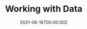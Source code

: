 ---
date: "2021-06-16T00:00:00Z"
external_link: https://www.coursera.org/projects/programming-for-everyone-working-with-data-01uvs
image:
  caption: Image by Manohar Mulchandani
  focal_point: Smart
summary: Learn how to add multiple cities to the Fun Web Created in the "Building a Fun Web App project"
tags:
- R
weight: 50
title: Working with Data
---